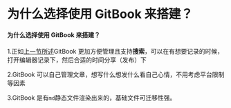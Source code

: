 # 为什么选择使用 GitBook 来搭建？



#### 为什么选择使用 GitBook 来搭建？

1.正如[上一节所述](shen-me-shi-gitbook.md)GitBook 更加方便管理且支持**搜索**，可以在有想要记录的时候，打开编辑器记录下，然后合适的时间分享（发布）下

2.GitBook 可以自己管理文章，想写什么想发什么看自己心情，不用考虑平台限制等因素

3.GitBook 是有`md`静态文件渲染出来的，基础文件可迁移性强。

####  <a id="3&#x642D;&#x5EFA;&#x65B9;&#x5F0F;"></a>

